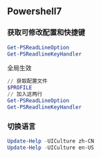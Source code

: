 ## Powershell7
### 获取可修改配置和快捷键
```ps1
Get-PSReadLineOption
Get-PSReadlineKeyHandler
```
全局生效
```ps1
// 获取配置文件
$PROFILE
// 加入这两行
Get-PSReadLineOption
Get-PSReadlineKeyHandler
```
### 切换语言
```ps1
Update-Help -UICulture zh-CN
Update-Help -UICulture en-US
```